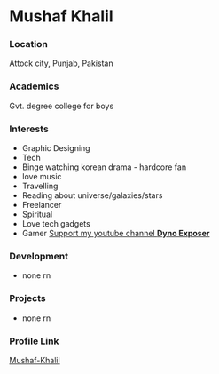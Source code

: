 # Mushaf Khalil

### Location

Attock city, Punjab, Pakistan

### Academics

Gvt. degree college for boys

### Interests

- Graphic Designing
- Tech
- Binge watching korean drama - hardcore fan
- love music
- Travelling
- Reading about universe/galaxies/stars
- Freelancer
- Spiritual
- Love tech gadgets
- Gamer [Support my youtube channel **Dyno Exposer**](https://www.youtube.com/channel/UCfbXlZbrPMC_sBBZ7Esyurg)

### Development

- none rn

### Projects

- none rn

### Profile Link

[Mushaf-Khalil](https://github.com/Mushaf-Khalil)
